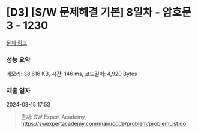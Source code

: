 # [D3] [S/W 문제해결 기본] 8일차 - 암호문3 - 1230 

[문제 링크](https://swexpertacademy.com/main/code/problem/problemDetail.do?contestProbId=AV14zIwqAHwCFAYD) 

### 성능 요약

메모리: 38,616 KB, 시간: 146 ms, 코드길이: 4,920 Bytes

### 제출 일자

2024-03-15 17:53



> 출처: SW Expert Academy, https://swexpertacademy.com/main/code/problem/problemList.do